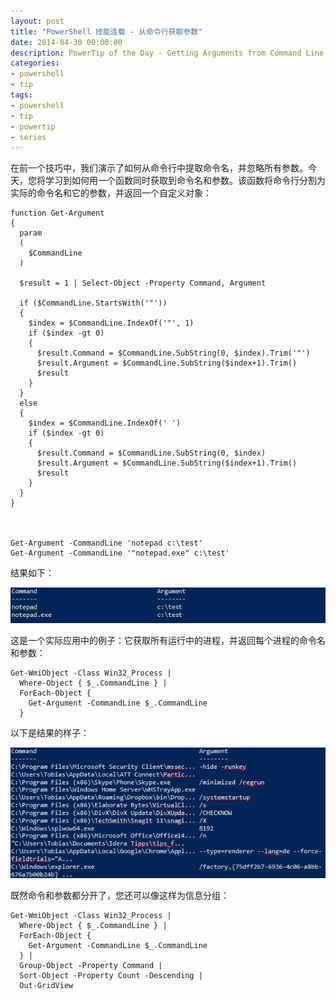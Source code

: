 ```yaml
---
layout: post
title: "PowerShell 技能连载 - 从命令行获取参数"
date: 2014-04-30 00:00:00
description: PowerTip of the Day - Getting Arguments from Command Line
categories:
- powershell
- tip
tags:
- powershell
- tip
- powertip
- series
---
```

在前一个技巧中，我们演示了如何从命令行中提取命令名，并忽略所有参数。今天，您将学习到如何用一个函数同时获取到命令名和参数。该函数将命令行分割为实际的命令名和它的参数，并返回一个自定义对象：

    function Get-Argument
    {
      param
      (
        $CommandLine
      )

      $result = 1 | Select-Object -Property Command, Argument

      if ($CommandLine.StartsWith('"'))
      {
        $index = $CommandLine.IndexOf('"', 1)
        if ($index -gt 0)
        {
          $result.Command = $CommandLine.SubString(0, $index).Trim('"')
          $result.Argument = $CommandLine.SubString($index+1).Trim()
          $result
        }
      }
      else
      {
        $index = $CommandLine.IndexOf(' ')
        if ($index -gt 0)
        {
          $result.Command = $CommandLine.SubString(0, $index)
          $result.Argument = $CommandLine.SubString($index+1).Trim()
          $result
        }
      }
    }



    Get-Argument -CommandLine 'notepad c:\test'
    Get-Argument -CommandLine '"notepad.exe" c:\test'

结果如下：

![](/img/2014-04-30-getting-arguments-from-command-line-001.png)

这是一个实际应用中的例子：它获取所有运行中的进程，并返回每个进程的命令名和参数：

    Get-WmiObject -Class Win32_Process |
      Where-Object { $_.CommandLine } |
      ForEach-Object {
        Get-Argument -CommandLine $_.CommandLine
      }

以下是结果的样子：

![](/img/2014-04-30-getting-arguments-from-command-line-002.png)

既然命令和参数都分开了，您还可以像这样为信息分组：

    Get-WmiObject -Class Win32_Process |
      Where-Object { $_.CommandLine } |
      ForEach-Object {
        Get-Argument -CommandLine $_.CommandLine
      } |
      Group-Object -Property Command |
      Sort-Object -Property Count -Descending |
      Out-GridView

<!--本文国际来源：[Getting Arguments from Command Line](http://community.idera.com/powershell/powertips/b/tips/posts/getting-arguments-from-command-line)-->

